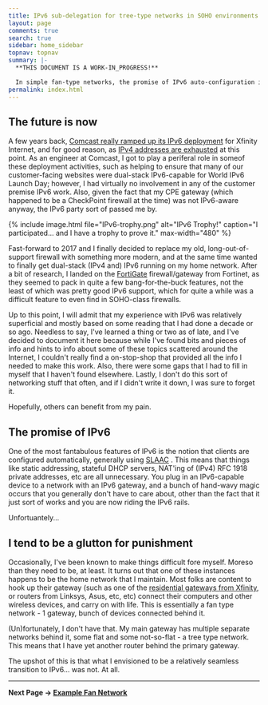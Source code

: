 ```yaml
---
title: IPv6 sub-delegation for tree-type networks in SOHO environments
layout: page
comments: true
search: true
sidebar: home_sidebar
topnav: topnav
summary: |-
  **THIS DOCUMENT IS A WORK-IN_PROGRESS!**

  In simple fan-type networks, the promise of IPv6 auto-configuration is fairly easy to achieve. However, in the case of a tree-type network with routers placed behind the primary ISP gateway, the situation get s bit more complex. This document will describe the issues encountered in my environments, and the solutions I came up with to get things working.
permalink: index.html
---
```


## The future is now

A few years back, [Comcast really ramped up its IPv6 deployment] for Xfinity Internet, and for good  reason, as [IPv4 addresses are exhausted] at this point. As an engineer at Comcast, I got to play a periferal role in someof these deployment activities, such as helping to ensure that many of our customer-facing websites were dual-stack IPv6-capable for World IPv6 Launch Day; however, I had virtually no involvement in any of the customer premise IPv6 work. Also, given the fact that my CPE  gateway (which happened to be a CheckPoint firewall at the time) was not IPv6-aware anyway, the IPv6 party sort of passed me by.

{% include image.html file="IPv6-trophy.png" alt="IPv6 Trophy!" caption="I participated... and I have a trophy to prove it." max-width="480"  %}

Fast-forward to 2017 and I finally decided to replace my old, long-out-of-support firewall with something more modern, and at the same time wanted to finally get dual-stack (IPv4 and) IPv6 running on my home network. After a bit of research, I landed on the [FortiGate] firewall/gateway from Fortinet, as they seemed to pack in quite a few bang-for-the-buck features, not the least of which was pretty good IPv6 support, which for quite a while was a difficult feature to even find in SOHO-class firewalls.

Up to this point, I will admit that my experience with IPv6 was relatively superficial and mostly based on some reading that I had done a decade or so ago. Needless to say, I've learned a thing or two as of late, and I've decided to document it here because while I've found bits and pieces of info and hints to info about some of these topics scattered around the Internet, I couldn't really find a on-stop-shop that provided all the info I needed to make this work. Also, there were some gaps that I had to fill in myself that I haven't found elsewhere. Lastly, I don't do this sort of networking stuff that often, and if I didn't write it down, I was sure to forget it.

Hopefully, others can benefit from my pain.

## The promise of IPv6
One of the most fantabulous features of IPv6 is the notion that clients are configured automatically, generally using [SLAAC] . This means that things like static addressing, stateful DHCP servers, NAT'ing of (IPv4) RFC 1918 private addresses, etc are all unnecessary. You plug in an IPv6-capable device to a network with an IPv6 gateway, and a bunch of hand-wavy magic occurs that you generally don't have to care about, other than the fact that it just sort of works and you are now riding the IPv6 rails.

Unfortuantely...

## I tend to be a glutton for punishment

Occasionally, I've been known to make things difficult fore myself. Moreso than they need to be, at least. It turns out that one of these instances happens to be the home network that I maintain. Most folks are content to hook up their gateway (such as one of the [residential gateways from Xfinity], or routers from Linksys, Asus, etc, etc) connect their computers and other wireless devices, and carry on with life. This is essentially a fan type network - 1 gateway, bunch of devices connected behind it.

(Un)fortunately, I don't have that. My main gateway has multiple separate networks behind it, some flat and some not-so-flat - a tree type network. This means that I have yet another router behind the primary gateway.

The upshot of this is that what I envisioned to be a relatively seamless transition to IPv6... was not. At all.

-----

**Next Page -> [Example Fan Network](fan.html)**



[Comcast really ramped up its IPv6 deployment]: http://corporate.comcast.com/comcast-voices/comcast-reaches-key-milestone-in-launch-of-ipv6-broadband-network
[FortiGate]: https://www.fortinet.com/products/next-generation-firewall/entry-level.html
 [IPv4 addresses are exhausted]: https://arstechnica.com/information-technology/2015/07/us-exhausts-new-ipv4-addresses-waitlist-begins/
 [residential gateways from Xfinity]: https://www.xfinity.com/support/internet/about-the-wireless-gateway/
 [SLAAC]: https://howdoesinternetwork.com/2013/slaac-ipv6-stateless-address-autoconfiguration/